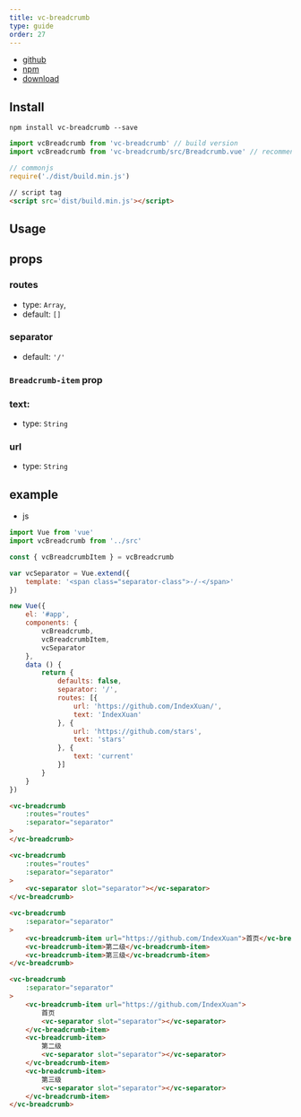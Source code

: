 ```yaml
---
title: vc-breadcrumb
type: guide
order: 27
---
```


* [github](https://github.com/iwaimai-bi-fe/vc-breadcrumb)
* [npm](https://www.npmjs.com/package/vc-breadcrumb)
* [download](https://github.com/iwaimai-bi-fe/vc-breadcrumb/archive/master.zip)

## Install

``` npm
npm install vc-breadcrumb --save
```

``` js
import vcBreadcrumb from 'vc-breadcrumb' // build version
import vcBreadcrumb from 'vc-breadcrumb/src/Breadcrumb.vue' // recommend for *.vue project for small bundle size
```

``` js 
// commonjs
require('./dist/build.min.js')
```

``` html
// script tag
<script src='dist/build.min.js'></script>
```

## Usage

## props

### routes

* type: `Array`,
* default: `[]`

### separator

* default: `'/'`

### `Breadcrumb-item` prop

### text: 

* type: `String`

### url
* type: `String`

## example

* js

```js
import Vue from 'vue'
import vcBreadcrumb from '../src'

const { vcBreadcrumbItem } = vcBreadcrumb

var vcSeparator = Vue.extend({
    template: '<span class="separator-class">-/-</span>'
})

new Vue({
	el: '#app',
	components: {
        vcBreadcrumb,
        vcBreadcrumbItem,
        vcSeparator
	},
	data () {
		return {
            defaults: false,
            separator: '/',
            routes: [{
                url: 'https://github.com/IndexXuan/',
                text: 'IndexXuan'
            }, {
                url: 'https://github.com/stars',
                text: 'stars'
            }, {
                text: 'current'
            }]
		}
	}
})
```

```html 
<vc-breadcrumb
    :routes="routes"
    :separator="separator"
>
</vc-breadcrumb>

<vc-breadcrumb
    :routes="routes"
    :separator="separator"
>
    <vc-separator slot="separator"></vc-separator>
</vc-breadcrumb>

<vc-breadcrumb 
    :separator="separator"
>
    <vc-breadcrumb-item url="https://github.com/IndexXuan">首页</vc-breadcrumb-item>
    <vc-breadcrumb-item>第二级</vc-breadcrumb-item>
    <vc-breadcrumb-item>第三级</vc-breadcrumb-item>
</vc-breadcrumb>

<vc-breadcrumb 
    :separator="separator"
>
    <vc-breadcrumb-item url="https://github.com/IndexXuan">
        首页
        <vc-separator slot="separator"></vc-separator>
    </vc-breadcrumb-item>
    <vc-breadcrumb-item>
        第二级
        <vc-separator slot="separator"></vc-separator>
    </vc-breadcrumb-item>
    <vc-breadcrumb-item>
        第三级
        <vc-separator slot="separator"></vc-separator>
    </vc-breadcrumb-item>
</vc-breadcrumb>
```
